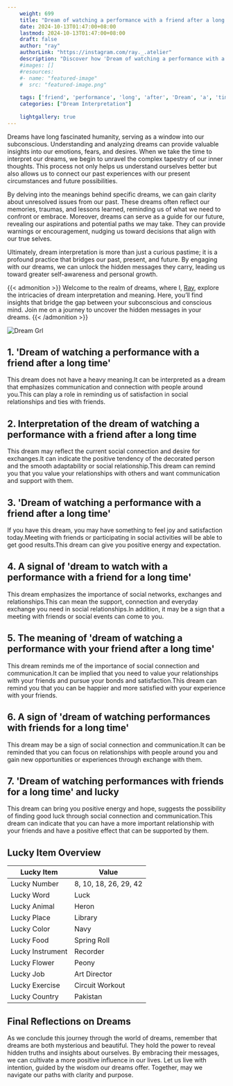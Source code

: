 ```yaml
---
    weight: 699
    title: "Dream of watching a performance with a friend after a long time"  # Assuming 'title' column exists
    date: 2024-10-13T01:47:00+08:00
    lastmod: 2024-10-13T01:47:00+08:00
    draft: false
    author: "ray"
    authorLink: "https://instagram.com/ray._.atelier"
    description: "Discover how 'Dream of watching a performance with a friend after a long time' can interpret your future and uncover its significant meanings in your life."
    #images: []
    #resources:
    #- name: "featured-image"
    #  src: "featured-image.png"
    
    tags: ['friend', 'performance', 'long', 'after', 'Dream', 'a', 'time', 'of', 'watching', 'with']
    categories: ["Dream Interpretation"]
    
    lightgallery: true
---
```

    
Dreams have long fascinated humanity, serving as a window into our subconscious. Understanding and analyzing dreams can provide valuable insights into our emotions, fears, and desires. When we take the time to interpret our dreams, we begin to unravel the complex tapestry of our inner thoughts. This process not only helps us understand ourselves better but also allows us to connect our past experiences with our present circumstances and future possibilities.

By delving into the meanings behind specific dreams, we can gain clarity about unresolved issues from our past. These dreams often reflect our memories, traumas, and lessons learned, reminding us of what we need to confront or embrace. Moreover, dreams can serve as a guide for our future, revealing our aspirations and potential paths we may take. They can provide warnings or encouragement, nudging us toward decisions that align with our true selves.

Ultimately, dream interpretation is more than just a curious pastime; it is a profound practice that bridges our past, present, and future. By engaging with our dreams, we can unlock the hidden messages they carry, leading us toward greater self-awareness and personal growth.

{{< admonition >}}
Welcome to the realm of dreams, where I, [Ray](https://instagram.com/ray._.atelier), explore the intricacies of dream interpretation and meaning. Here, you’ll find insights that bridge the gap between your subconscious and conscious mind. Join me on a journey to uncover the hidden messages in your dreams.
{{< /admonition >}}

![Dream Grl](https://cdn.pixabay.com/photo/2017/11/02/03/35/gothic-2910057_1280.jpg "Dream Grl")

## 1. 'Dream of watching a performance with a friend after a long time'
This dream does not have a heavy meaning.It can be interpreted as a dream that emphasizes communication and connection with people around you.This can play a role in reminding us of satisfaction in social relationships and ties with friends.

## 2. Interpretation of the dream of watching a performance with a friend after a long time
This dream may reflect the current social connection and desire for exchanges.It can indicate the positive tendency of the decorated person and the smooth adaptability or social relationship.This dream can remind you that you value your relationships with others and want communication and support with them.

## 3. 'Dream of watching a performance with a friend after a long time'
If you have this dream, you may have something to feel joy and satisfaction today.Meeting with friends or participating in social activities will be able to get good results.This dream can give you positive energy and expectation.

## 4. A signal of 'dream to watch with a performance with a friend for a long time'
This dream emphasizes the importance of social networks, exchanges and relationships.This can mean the support, connection and everyday exchange you need in social relationships.In addition, it may be a sign that a meeting with friends or social events can come to you.

## 5. The meaning of 'dream of watching a performance with your friend after a long time'
This dream reminds me of the importance of social connection and communication.It can be implied that you need to value your relationships with your friends and pursue your bonds and satisfaction.This dream can remind you that you can be happier and more satisfied with your experience with your friends.

## 6. A sign of 'dream of watching performances with friends for a long time'
This dream may be a sign of social connection and communication.It can be reminded that you can focus on relationships with people around you and gain new opportunities or experiences through exchange with them.

## 7. 'Dream of watching performances with friends for a long time' and lucky
This dream can bring you positive energy and hope, suggests the possibility of finding good luck through social connection and communication.This dream can indicate that you can have a more important relationship with your friends and have a positive effect that can be supported by them.

## Lucky Item Overview
| Lucky Item          | Value              |
|---------------|--------------------|
| Lucky Number        | 8, 10, 18, 26, 29, 42  |
| Lucky Word          | Luck |
| Lucky Animal        | Heron |
| Lucky Place         | Library     |
| Lucky Color         | Navy     |
| Lucky Food          | Spring Roll      |
| Lucky Instrument    | Recorder |
| Lucky Flower        | Peony    |
| Lucky Job           | Art Director       |
| Lucky Exercise      | Circuit Workout  |
| Lucky Country       | Pakistan    |


##  Final Reflections on Dreams

As we conclude this journey through the world of dreams, remember that dreams are both mysterious and beautiful. They hold the power to reveal hidden truths and insights about ourselves. By embracing their messages, we can cultivate a more positive influence in our lives. Let us live with intention, guided by the wisdom our dreams offer. Together, may we navigate our paths with clarity and purpose.
